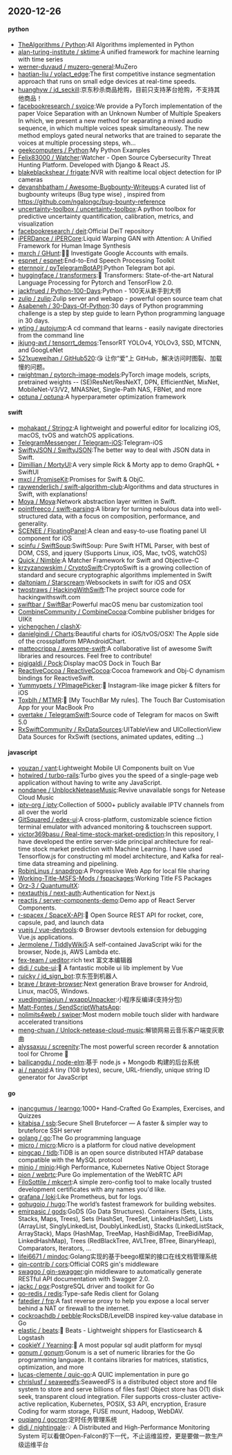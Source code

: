 ## 2020-12-26

#### python
* [TheAlgorithms / Python](https://github.com/TheAlgorithms/Python):All Algorithms implemented in Python
* [alan-turing-institute / sktime](https://github.com/alan-turing-institute/sktime):A unified framework for machine learning with time series
* [werner-duvaud / muzero-general](https://github.com/werner-duvaud/muzero-general):MuZero
* [haotian-liu / yolact_edge](https://github.com/haotian-liu/yolact_edge):The first competitive instance segmentation approach that runs on small edge devices at real-time speeds.
* [huanghyw / jd_seckill](https://github.com/huanghyw/jd_seckill):京东秒杀商品抢购，目前只支持茅台抢购，不支持其他商品！
* [facebookresearch / svoice](https://github.com/facebookresearch/svoice):We provide a PyTorch implementation of the paper Voice Separation with an Unknown Number of Multiple Speakers In which, we present a new method for separating a mixed audio sequence, in which multiple voices speak simultaneously. The new method employs gated neural networks that are trained to separate the voices at multiple processing steps, wh…
* [geekcomputers / Python](https://github.com/geekcomputers/Python):My Python Examples
* [Felix83000 / Watcher](https://github.com/Felix83000/Watcher):Watcher - Open Source Cybersecurity Threat Hunting Platform. Developed with Django & React JS.
* [blakeblackshear / frigate](https://github.com/blakeblackshear/frigate):NVR with realtime local object detection for IP cameras
* [devanshbatham / Awesome-Bugbounty-Writeups](https://github.com/devanshbatham/Awesome-Bugbounty-Writeups):A curated list of bugbounty writeups (Bug type wise) , inspired from https://github.com/ngalongc/bug-bounty-reference
* [uncertainty-toolbox / uncertainty-toolbox](https://github.com/uncertainty-toolbox/uncertainty-toolbox):A python toolbox for predictive uncertainty quantification, calibration, metrics, and visualization
* [facebookresearch / deit](https://github.com/facebookresearch/deit):Official DeiT repository
* [iPERDance / iPERCore](https://github.com/iPERDance/iPERCore):Liquid Warping GAN with Attention: A Unified Framework for Human Image Synthesis
* [mxrch / GHunt](https://github.com/mxrch/GHunt):🕵️‍♂️
Investigate Google Accounts with emails.
* [espnet / espnet](https://github.com/espnet/espnet):End-to-End Speech Processing Toolkit
* [eternnoir / pyTelegramBotAPI](https://github.com/eternnoir/pyTelegramBotAPI):Python Telegram bot api.
* [huggingface / transformers](https://github.com/huggingface/transformers):🤗
Transformers: State-of-the-art Natural Language Processing for Pytorch and TensorFlow 2.0.
* [jackfrued / Python-100-Days](https://github.com/jackfrued/Python-100-Days):Python - 100天从新手到大师
* [zulip / zulip](https://github.com/zulip/zulip):Zulip server and webapp - powerful open source team chat
* [Asabeneh / 30-Days-Of-Python](https://github.com/Asabeneh/30-Days-Of-Python):30 days of Python programming challenge is a step by step guide to learn Python programming language in 30 days.
* [wting / autojump](https://github.com/wting/autojump):A cd command that learns - easily navigate directories from the command line
* [jkjung-avt / tensorrt_demos](https://github.com/jkjung-avt/tensorrt_demos):TensorRT YOLOv4, YOLOv3, SSD, MTCNN, and GoogLeNet
* [521xueweihan / GitHub520](https://github.com/521xueweihan/GitHub520):😘
让你“爱”上 GitHub，解决访问时图裂、加载慢的问题。
* [rwightman / pytorch-image-models](https://github.com/rwightman/pytorch-image-models):PyTorch image models, scripts, pretrained weights -- (SE)ResNet/ResNeXT, DPN, EfficientNet, MixNet, MobileNet-V3/V2, MNASNet, Single-Path NAS, FBNet, and more
* [optuna / optuna](https://github.com/optuna/optuna):A hyperparameter optimization framework

#### swift
* [mohakapt / Stringz](https://github.com/mohakapt/Stringz):A lightweight and powerful editor for localizing iOS, macOS, tvOS and watchOS applications.
* [TelegramMessenger / Telegram-iOS](https://github.com/TelegramMessenger/Telegram-iOS):Telegram-iOS
* [SwiftyJSON / SwiftyJSON](https://github.com/SwiftyJSON/SwiftyJSON):The better way to deal with JSON data in Swift.
* [Dimillian / MortyUI](https://github.com/Dimillian/MortyUI):A very simple Rick & Morty app to demo GraphQL + SwiftUI
* [mxcl / PromiseKit](https://github.com/mxcl/PromiseKit):Promises for Swift & ObjC.
* [raywenderlich / swift-algorithm-club](https://github.com/raywenderlich/swift-algorithm-club):Algorithms and data structures in Swift, with explanations!
* [Moya / Moya](https://github.com/Moya/Moya):Network abstraction layer written in Swift.
* [pointfreeco / swift-parsing](https://github.com/pointfreeco/swift-parsing):A library for turning nebulous data into well-structured data, with a focus on composition, performance, and generality.
* [SCENEE / FloatingPanel](https://github.com/SCENEE/FloatingPanel):A clean and easy-to-use floating panel UI component for iOS
* [scinfu / SwiftSoup](https://github.com/scinfu/SwiftSoup):SwiftSoup: Pure Swift HTML Parser, with best of DOM, CSS, and jquery (Supports Linux, iOS, Mac, tvOS, watchOS)
* [Quick / Nimble](https://github.com/Quick/Nimble):A Matcher Framework for Swift and Objective-C
* [krzyzanowskim / CryptoSwift](https://github.com/krzyzanowskim/CryptoSwift):CryptoSwift is a growing collection of standard and secure cryptographic algorithms implemented in Swift
* [daltoniam / Starscream](https://github.com/daltoniam/Starscream):Websockets in swift for iOS and OSX
* [twostraws / HackingWithSwift](https://github.com/twostraws/HackingWithSwift):The project source code for hackingwithswift.com
* [swiftbar / SwiftBar](https://github.com/swiftbar/SwiftBar):Powerful macOS menu bar customization tool
* [CombineCommunity / CombineCocoa](https://github.com/CombineCommunity/CombineCocoa):Combine publisher bridges for UIKit
* [yichengchen / clashX](https://github.com/yichengchen/clashX):
* [danielgindi / Charts](https://github.com/danielgindi/Charts):Beautiful charts for iOS/tvOS/OSX! The Apple side of the crossplatform MPAndroidChart.
* [matteocrippa / awesome-swift](https://github.com/matteocrippa/awesome-swift):A collaborative list of awesome Swift libraries and resources. Feel free to contribute!
* [pigigaldi / Pock](https://github.com/pigigaldi/Pock):Display macOS Dock in Touch Bar
* [ReactiveCocoa / ReactiveCocoa](https://github.com/ReactiveCocoa/ReactiveCocoa):Cocoa framework and Obj-C dynamism bindings for ReactiveSwift.
* [Yummypets / YPImagePicker](https://github.com/Yummypets/YPImagePicker):📸
Instagram-like image picker & filters for iOS
* [Toxblh / MTMR](https://github.com/Toxblh/MTMR):🌟
[My TouchBar My rules]. The Touch Bar Customisation App for your MacBook Pro
* [overtake / TelegramSwift](https://github.com/overtake/TelegramSwift):Source code of Telegram for macos on Swift 5.0
* [RxSwiftCommunity / RxDataSources](https://github.com/RxSwiftCommunity/RxDataSources):UITableView and UICollectionView Data Sources for RxSwift (sections, animated updates, editing ...)

#### javascript
* [youzan / vant](https://github.com/youzan/vant):Lightweight Mobile UI Components built on Vue
* [hotwired / turbo-rails](https://github.com/hotwired/turbo-rails):Turbo gives you the speed of a single-page web application without having to write any JavaScript.
* [nondanee / UnblockNeteaseMusic](https://github.com/nondanee/UnblockNeteaseMusic):Revive unavailable songs for Netease Cloud Music
* [iptv-org / iptv](https://github.com/iptv-org/iptv):Collection of 5000+ publicly available IPTV channels from all over the world
* [GitSquared / edex-ui](https://github.com/GitSquared/edex-ui):A cross-platform, customizable science fiction terminal emulator with advanced monitoring & touchscreen support.
* [victor369basu / Real-time-stock-market-prediction](https://github.com/victor369basu/Real-time-stock-market-prediction):In this repository, I have developed the entire server-side principal architecture for real-time stock market prediction with Machine Learning. I have used Tensorflow.js for constructing ml model architecture, and Kafka for real-time data streaming and pipelining.
* [RobinLinus / snapdrop](https://github.com/RobinLinus/snapdrop):A Progressive Web App for local file sharing
* [Working-Title-MSFS-Mods / fspackages](https://github.com/Working-Title-MSFS-Mods/fspackages):Working Title FS Packages
* [Orz-3 / QuantumultX](https://github.com/Orz-3/QuantumultX):
* [nextauthjs / next-auth](https://github.com/nextauthjs/next-auth):Authentication for Next.js
* [reactjs / server-components-demo](https://github.com/reactjs/server-components-demo):Demo app of React Server Components.
* [r-spacex / SpaceX-API](https://github.com/r-spacex/SpaceX-API):🚀
Open Source REST API for rocket, core, capsule, pad, and launch data
* [vuejs / vue-devtools](https://github.com/vuejs/vue-devtools):⚙️
Browser devtools extension for debugging Vue.js applications.
* [Jermolene / TiddlyWiki5](https://github.com/Jermolene/TiddlyWiki5):A self-contained JavaScript wiki for the browser, Node.js, AWS Lambda etc.
* [fex-team / ueditor](https://github.com/fex-team/ueditor):rich text 富文本编辑器
* [didi / cube-ui](https://github.com/didi/cube-ui):🔶
A fantastic mobile ui lib implement by Vue
* [ruicky / jd_sign_bot](https://github.com/ruicky/jd_sign_bot):京东签到机器人
* [brave / brave-browser](https://github.com/brave/brave-browser):Next generation Brave browser for Android, Linux, macOS, Windows.
* [xuedingmiaojun / wxappUnpacker](https://github.com/xuedingmiaojun/wxappUnpacker):小程序反编译(支持分包)
* [Matt-Fontes / SendScriptWhatsApp](https://github.com/Matt-Fontes/SendScriptWhatsApp):
* [nolimits4web / swiper](https://github.com/nolimits4web/swiper):Most modern mobile touch slider with hardware accelerated transitions
* [meng-chuan / Unlock-netease-cloud-music](https://github.com/meng-chuan/Unlock-netease-cloud-music):解锁网易云音乐客户端变灰歌曲
* [alyssaxuu / screenity](https://github.com/alyssaxuu/screenity):The most powerful screen recorder & annotation tool for Chrome
🎥
* [bailicangdu / node-elm](https://github.com/bailicangdu/node-elm):基于 node.js + Mongodb 构建的后台系统
* [ai / nanoid](https://github.com/ai/nanoid):A tiny (108 bytes), secure, URL-friendly, unique string ID generator for JavaScript

#### go
* [inancgumus / learngo](https://github.com/inancgumus/learngo):1000+ Hand-Crafted Go Examples, Exercises, and Quizzes
* [kitabisa / ssb](https://github.com/kitabisa/ssb):Secure Shell Bruteforcer — A faster & simpler way to bruteforce SSH server
* [golang / go](https://github.com/golang/go):The Go programming language
* [micro / micro](https://github.com/micro/micro):Micro is a platform for cloud native development
* [pingcap / tidb](https://github.com/pingcap/tidb):TiDB is an open source distributed HTAP database compatible with the MySQL protocol
* [minio / minio](https://github.com/minio/minio):High Performance, Kubernetes Native Object Storage
* [pion / webrtc](https://github.com/pion/webrtc):Pure Go implementation of the WebRTC API
* [FiloSottile / mkcert](https://github.com/FiloSottile/mkcert):A simple zero-config tool to make locally trusted development certificates with any names you'd like.
* [grafana / loki](https://github.com/grafana/loki):Like Prometheus, but for logs.
* [gohugoio / hugo](https://github.com/gohugoio/hugo):The world’s fastest framework for building websites.
* [emirpasic / gods](https://github.com/emirpasic/gods):GoDS (Go Data Structures). Containers (Sets, Lists, Stacks, Maps, Trees), Sets (HashSet, TreeSet, LinkedHashSet), Lists (ArrayList, SinglyLinkedList, DoublyLinkedList), Stacks (LinkedListStack, ArrayStack), Maps (HashMap, TreeMap, HashBidiMap, TreeBidiMap, LinkedHashMap), Trees (RedBlackTree, AVLTree, BTree, BinaryHeap), Comparators, Iterators, …
* [lifei6671 / mindoc](https://github.com/lifei6671/mindoc):Golang实现的基于beego框架的接口在线文档管理系统
* [gin-contrib / cors](https://github.com/gin-contrib/cors):Official CORS gin's middleware
* [swaggo / gin-swagger](https://github.com/swaggo/gin-swagger):gin middleware to automatically generate RESTful API documentation with Swagger 2.0.
* [jackc / pgx](https://github.com/jackc/pgx):PostgreSQL driver and toolkit for Go
* [go-redis / redis](https://github.com/go-redis/redis):Type-safe Redis client for Golang
* [fatedier / frp](https://github.com/fatedier/frp):A fast reverse proxy to help you expose a local server behind a NAT or firewall to the internet.
* [cockroachdb / pebble](https://github.com/cockroachdb/pebble):RocksDB/LevelDB inspired key-value database in Go
* [elastic / beats](https://github.com/elastic/beats):🐠
Beats - Lightweight shippers for Elasticsearch & Logstash
* [cookieY / Yearning](https://github.com/cookieY/Yearning):🐳
A most popular sql audit platform for mysql
* [gonum / gonum](https://github.com/gonum/gonum):Gonum is a set of numeric libraries for the Go programming language. It contains libraries for matrices, statistics, optimization, and more
* [lucas-clemente / quic-go](https://github.com/lucas-clemente/quic-go):A QUIC implementation in pure go
* [chrislusf / seaweedfs](https://github.com/chrislusf/seaweedfs):SeaweedFS is a distributed object store and file system to store and serve billions of files fast! Object store has O(1) disk seek, transparent cloud integration. Filer supports cross-cluster active-active replication, Kubernetes, POSIX, S3 API, encryption, Erasure Coding for warm storage, FUSE mount, Hadoop, WebDAV.
* [ouqiang / gocron](https://github.com/ouqiang/gocron):定时任务管理系统
* [didi / nightingale](https://github.com/didi/nightingale):💡
A Distributed and High-Performance Monitoring System 可以看做Open-Falcon的下一代，不止运维监控，更是要做一款生产级运维平台
